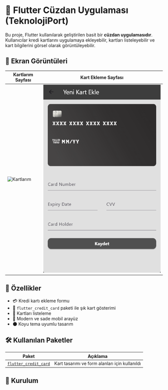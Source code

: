 # 🏦 Flutter Cüzdan Uygulaması (TeknolojiPort)

Bu proje, Flutter kullanılarak geliştirilen basit bir **cüzdan uygulamasıdır**. Kullanıcılar kredi kartlarını uygulamaya ekleyebilir, kartları listeleyebilir ve kart bilgilerini görsel olarak görüntüleyebilir.

## 📸 Ekran Görüntüleri

| Kartlarım Sayfası | Kart Ekleme Sayfası |
|-------------------|---------------------|
| ![Kartlarım](kartlık.png) | ![Yeni Kart Ekle](yenikart.png) |



## 🚀 Özellikler

- 💳 Kredi kartı ekleme formu
- 🎴 `flutter_credit_card` paketi ile şık kart gösterimi
- 🧾 Kartları listeleme
- 📱 Modern ve sade mobil arayüz
- 🌑 Koyu tema uyumlu tasarım

## 🛠️ Kullanılan Paketler

| Paket | Açıklama |
|-------|----------|
| [`flutter_credit_card`](https://pub.dev/packages/flutter_credit_card) | Kart tasarımı ve form alanları için kullanıldı |

## 🔧 Kurulum

